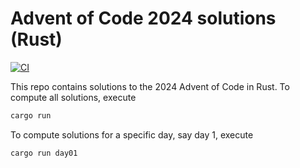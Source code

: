 # Advent of Code 2024 solutions (Rust)

[![CI](https://github.com/sethaxen/advent_of_code_2024/actions/workflows/ci.yml/badge.svg)](https://github.com/sethaxen/advent_of_code_2024/actions/workflows/ci.yml)

This repo contains solutions to the 2024 Advent of Code in Rust.
To compute all solutions, execute

```bash
cargo run
```

To compute solutions for a specific day, say day 1, execute

```bash
cargo run day01
```
